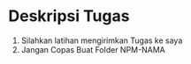 # Deskripsi  Tugas
1. Silahkan latihan mengirimkan Tugas ke saya
2. Jangan Copas
Buat Folder NPM-NAMA
